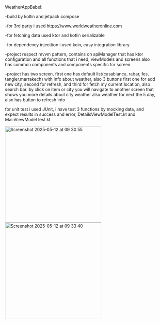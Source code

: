 WeatherAppBabel:

-build by koltin and jetpack compose 

-for 3rd party i used https://www.worldweatheronline.com 

-for fetching data used ktor and kotlin serializable

-for dependency injecttion i used koin, easy integration library

-project respect mvvm pattern, contains on apiManager that has ktor configuration and all functions that i need, viewModels and screens also has common components and components
specific for screen

-project has two screen, first one has default list(casablanca, rabar, fes, tangier,marrakech) with info about weather, also 3 buttons first one for add new city, second for refresh,
and third for fetch my current location, also search bar.
by click on item or city you will navigate to another screen that shows you more details about city weather also weather for next the 5 day, also has button to refresh info

for unit test i used JUnit, i have test 3 functions by mocking data, and expect results in success and error, DetailsViewModelTest.kt and MainViewModelTest.kt

<img width="317" alt="Screenshot 2025-05-12 at 09 30 55" src="https://github.com/user-attachments/assets/506544d5-48a0-4922-bf0e-41ec5e0695fb" />
<img width="317" alt="Screenshot 2025-05-12 at 09 33 40" src="https://github.com/user-attachments/assets/79473687-6055-4d7d-a29a-6f77ba0bf800" />
